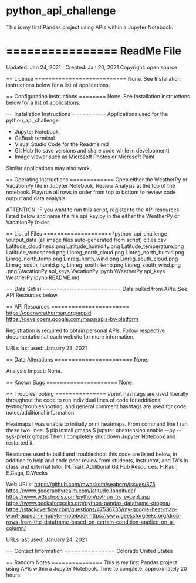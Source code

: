 # python_api_challenge
This is my first Pandas project using APIs within a Jupyter Notebook.

================
ReadMe File
================

Updated: Jan 24, 2021 | Created: Jan 20, 2021
Copyright: open source

== License ===========================
None. See Installation instructions below for a list of applications.


== Configuration Instructions ========
None. See Installation instructions below for a list of applications.


== Installation Instructions ==========
Applications used for the python_api_challenge:
- Jupyter Notebook
- GitBash terminal
- Visual Studio Code for the Readme.md
- Git Hub (to save versions and share code while in development)
- Image viewer such as Microsoft Photos or Microsoft Paint

Similar applications may also work.


== Operating Instructions =============
Open either the WeatherPy or VacationPy file in Jupyter Notebook.
Review Analysis at the top of the notebook.
Play/run all rows in order from top to bottom to review code output and data analysis.

ATTENTION: IF you want to run this script, register to the API resources listed below and name the file api_key.py in the either the WeatherPy or VacationPy folder.

== List of Files ====================
\python_api_challenge
    \output_data  (all image files auto-generated from script)
        cities.csv
        Latitude_cloudiness.png
        Latitude_humidity.png
        Latitude_temperature.png
        Latitude_windspeed.png
        Linreg_north_cloud.png
        Linreg_north_humid.png
        Linreg_north_temp.png
        Linreg_north_wind.png
        Linreg_south_cloud.png
        Linreg_south_humid.png
        Linreg_south_temp.png
        Linreg_south_wind.png
        .png
    \VacationPy
        api_keys
        VacationPy.ipynb
    \WeatherPy
        api_keys
        WeatherPy.ipynb
    README.md


== Data Set(s) =======================
Data pulled from APIs. See API Resources below.


== API Resources =======================
https://openweathermap.org/appid
https://developers.google.com/maps/apis-by-platform

Registration is required to obtain personal APIs. Follow respective documentation at each website for more information.


URLs last used: January 23, 2021


== Data Alterations =======================
None.

Analysis Impact: None.


== Known Bugs =====================
None.


== Troubleshooting ===============
#print hashtags are used liberally throughout the code to run individual lines of code for additional testing/troubleshooting, and general comment hashtags are used for code notes/additional information.

Heatmaps
I was unable to initially print heatmaps. From command line I ran these two lines:
$  pip install gmaps
$  jupyter nbextension enable --py --sys-prefix gmaps
Then I completely shut down Jupyter Notebook and restarted it.


Resources used to build and troubleshoot this code are listed below, in addition to help and code peer review from students, instructor, and TA's in class and external tutor (N.Tsai). 
Additional Git Hub Resources: H.Kaur, E.Gaga, D.Weeks


Web URLs:
https://github.com/mwaskom/seaborn/issues/375
https://www.geographyrealm.com/latitude-longitude/
https://www.w3schools.com/python/python_try_except.asp
https://www.geeksforgeeks.org/python-pandas-dataframe-dropna/
https://stackoverflow.com/questions/47536735/my-google-heat-map-wont-appear-in-jupyter-notebook
https://www.geeksforgeeks.org/drop-rows-from-the-dataframe-based-on-certain-condition-applied-on-a-column/


URLs last used: January 24, 2021



== Contact Information ===============
Colorado   United States



== Random Notes ===============
This is my first Pandas project using APIs within a Jupyter Notebook.
Time to complete: approximately 20 hours
